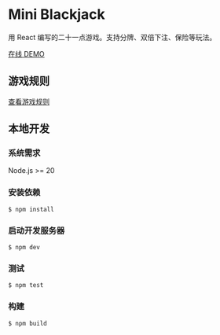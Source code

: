 # Mini Blackjack

用 React 编写的二十一点游戏。支持分牌、双倍下注、保险等玩法。

[在线 DEMO](https://ymnns.github.io/mini-blackjack/)

## 游戏规则

[查看游戏规则](rules.md)

## 本地开发

### 系统需求

Node.js >= 20

### 安装依赖

```shell
$ npm install
```

### 启动开发服务器

```shell
$ npm dev
```

### 测试

```shell
$ npm test
```

### 构建

```shell
$ npm build
```

